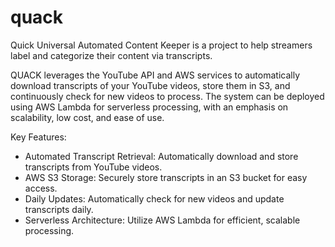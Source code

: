 # quack
Quick Universal Automated Content Keeper is a project to help streamers label and categorize their content via transcripts.

QUACK leverages the YouTube API and AWS services to automatically download transcripts of your YouTube videos, store them in S3, and continuously check for new videos to process. The system can be deployed using AWS Lambda for serverless processing, with an emphasis on scalability, low cost, and ease of use.

Key Features:
- Automated Transcript Retrieval: Automatically download and store transcripts from YouTube videos.
- AWS S3 Storage: Securely store transcripts in an S3 bucket for easy access.
- Daily Updates: Automatically check for new videos and update transcripts daily.
- Serverless Architecture: Utilize AWS Lambda for efficient, scalable processing.